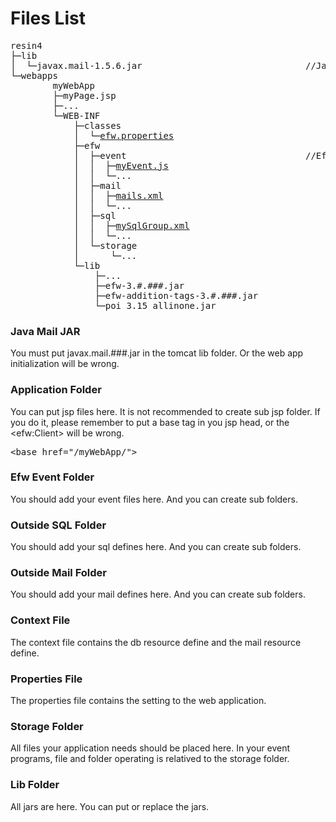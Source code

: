 <H1>Files List</H1>

<pre>
resin4
├─lib
│  └─javax.mail-1.5.6.jar								//Java Mail jar.
└─webapps
        myWebApp											//The application folder. 
        ├─myPage.jsp
        ├─...
        └─WEB-INF
            ├─classes
            │  └─<a href="properties_web.md">efw.properties</a>
            ├─efw
            │  ├─event									//Efw event folder
            │  │  ├─<a href="api_event.md">myEvent.js</a>
            │  │  └─...
            │  ├─mail										//Outside mail folder
            │  │  ├─<a href="api_mail.md">mails.xml</a>
            │  │  └─...
            │  ├─sql										//Outside sql folder
            │  │  ├─<a href="api_sql.md">mySqlGroup.xml</a>
            │  │  └─...
            │  └─storage									//Storage folder
            │      └─...
            └─lib											//Lib folder
                ├─...
                ├─efw-3.#.###.jar
                ├─efw-addition-tags-3.#.###.jar
                └─poi_3.15_allinone.jar
</pre>
<h3>Java Mail JAR</h3>
You must put javax.mail.###.jar in the tomcat lib folder. Or the web app initialization will be wrong.

<h3>Application Folder</h3>
You can put jsp files here. It is not recommended to create sub jsp folder. If you do it, please remember to put a base tag in you jsp head, or the &lt;efw:Client> will be wrong.
<pre>
&lt;base href="/myWebApp/">
</pre>

<h3>Efw Event Folder</h3>
You should add your event files here. And you can create sub folders.

<h3>Outside SQL Folder</h3>
You should add your sql defines here. And you can create sub folders.

<h3>Outside Mail Folder</h3>
You should add your mail defines here. And you can create sub folders.

<h3>Context File</h3>
The context file contains the db resource define and the mail resource define.

<h3>Properties File</h3>
The properties file contains the setting to the web application.

<h3>Storage Folder</h3>
All files your application needs should be placed here. In your event programs, file and folder operating is relatived to the storage folder.

<h3>Lib Folder</h3>
All jars are here. You can put or replace the jars.